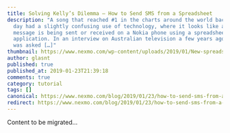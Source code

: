 ```yaml
---
title: Solving Kelly’s Dilemma – How to Send SMS from a Spreadsheet
description: "A song that reached #1 in the charts around the world back in the
  day had a slightly confusing use of technology, where it looks like a text
  message is being sent or received on a Nokia phone using a spreadsheet
  application. In an interview on Australian television a few years ago, Nelly
  was asked […]"
thumbnail: https://www.nexmo.com/wp-content/uploads/2019/01/New-spreadsheet-who-dis.png
author: glasnt
published: true
published_at: 2019-01-23T21:39:18
comments: true
category: tutorial
tags: []
canonical: https://www.nexmo.com/blog/2019/01/23/how-to-send-sms-from-a-spreadsheet-dr
redirect: https://www.nexmo.com/blog/2019/01/23/how-to-send-sms-from-a-spreadsheet-dr
---
```

Content to be migrated...